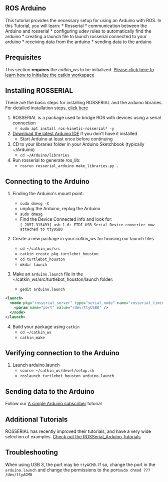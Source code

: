 ## ROS Arduino
This tutorial provides the necessary setup for using an Arduino with ROS.
In this Tutorial, you will learn:
    * Rosserial
    * communication between the Arduino and rosserial
    * configuring udev rules to automatically find the arduino
    * creating a launch file to launch rosserial connected to your arduino
    * receiving data from the arduino
    * sending data to the arduino


## Prequisites
This section **requires** the *catkin_ws* to be initialized.
[Please click here to learn how to initialize the catkin workspace](08-Catkin_Workspace.md)

## Installing ROSSERIAL
These are the basic steps for installing ROSSERIAL and the arduino libraries.
For detailed installation steps, [click here](http://wiki.ros.org/rosserial_arduino/Tutorials/Arduino%20IDE%20Setup)

1. ROSSERIAL is a package used to bridge ROS with devices using a serial connection  
    * `sudo apt install ros-kinetic-rosserial* -y` 
2. [Download the latest Arduino IDE](https://www.arduino.cc/en/Main/Software) if you don't have it installed
    * Start Arduino at least once before continuing
3. CD to your libraries folder in your Arduino Sketchbook (typically ~/Arduino)
    * `cd ~/Arduino/libraries`
4. Run rosserial to generate ros_lib:
    * `rosrun rosserial_arduino make_libraries.py .`

## Connecting to the Arduino

1. Finding the Arduino's mount point:
    * `sudo dmesg -C`
    * unplug the Arduino, replug the Arduino
    * `sudo dmesg`
    * Find the Device Connected info and look for:  
        `[ 2857.315493] usb 1-6: FTDI USB Serial Device converter now attached to ttyUSB0`
        
2. Create a new package in your *catkin_ws* for housing our launch files
    * `cd ~/catkin_ws/src`
    * `catkin_create_pkg turtlebot_houston`
    * `cd turtlebot_houston`
    * `mkdir launch`

3. Make an `arduino.launch` file in the ~/catkin_ws/src/turtlebot_houston/launch folder:
    * `gedit arduino.launch`
```xml
<launch>
  <node pkg="rosserial_server" type="serial_node" name="rosserial_timing">
    <param name="port" value="/dev/ttyUSB0" />
  </node>
</launch>
```

4. Build your package using `catkin`
    * `cd ~/catkin_ws`
    * `catkin_make`

## Verifying connection to the Arduino
1. Launch arduino.launch
    * `source ~/catkin_ws/devel/setup.sh`
    * `roslaunch turtlebot_houston arduino.launch`

## Sending data to the Arduino
Follow our [A simple Arduino subscriber](11b-Arduino_Subscriber.md) tutorial

## Additional Tutorials
ROSSERIAL has recently improved their tutorials, and have a very wide selection of examples.
[Check out the ROSSerial_Arduino Tutorials](http://wiki.ros.org/rosserial_arduino/Tutorials)

## Troubleshooting
When using USB 3, the port may be `ttyACM0`. If so, change the port in the `arduino.launch` and change the permissions to the port`sudo chmod 777 /dev/ttyACM0`

